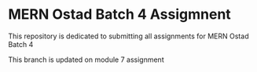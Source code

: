 # MERN Ostad Batch 4 Assigmnent

This repository is dedicated to submitting all assignments for MERN Ostad Batch 4

This branch is updated on module 7 assignment
